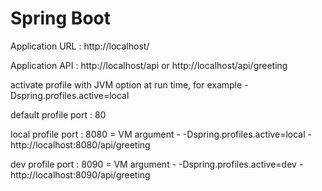 # Spring Boot

Application URL : http://localhost/

Application API : http://localhost/api   or http://localhost/api/greeting


activate profile with JVM option at run time, for example -Dspring.profiles.active=local

default profile port : 80

local profile port : 8080 = VM argument - -Dspring.profiles.active=local - http://localhost:8080/api/greeting

dev profile port : 8090 = VM argument - -Dspring.profiles.active=dev   - http://localhost:8090/api/greeting